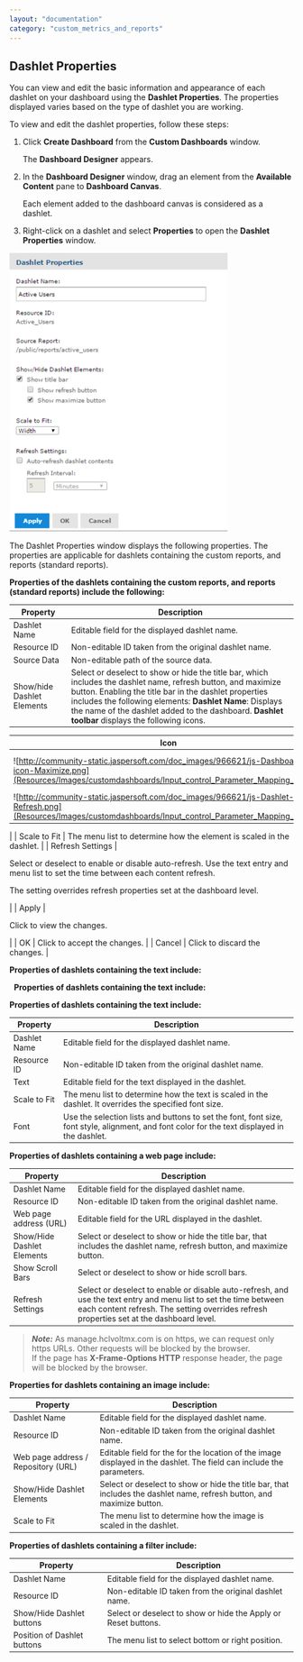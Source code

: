 ```yaml
---
layout: "documentation"
category: "custom_metrics_and_reports"
---
```

                             



Dashlet Properties
------------------

You can view and edit the basic information and appearance of each dashlet on your dashboard using the **Dashlet Properties**. The properties displayed varies based on the type of dashlet you are working.

To view and edit the dashlet properties, follow these steps:

1.  Click **Create Dashboard** from the **Custom Dashboards** window.
    
    The **Dashboard Designer** appears.
    
2.  In the **Dashboard Designer** window, drag an element from the **Available Content** pane to **Dashboard Canvas**.
    
    Each element added to the dashboard canvas is considered as a dashlet.
    
3.  Right-click on a dashlet and select **Properties** to open the **Dashlet Properties** window.

![](Resources/Images/customdashboards/Input_control_Parameter_Mapping_14_387x494.png)

The Dashlet Properties window displays the following properties. The properties are applicable for dashlets containing the custom reports, and reports (standard reports).

**Properties of the dashlets containing the custom reports, and reports (standard reports) include the following:**

  
| Property | Description |
| --- | --- |
| Dashlet Name | Editable field for the displayed dashlet name. |
| Resource ID | Non-editable ID taken from the original dashlet name. |
| Source Data | Non-editable path of the source data. |
| Show/hide Dashlet Elements | Select or deselect to show or hide the title bar, which includes the dashlet name, refresh button, and maximize button. Enabling the title bar in the dashlet properties includes the following elements: **Dashlet Name**: Displays the name of the dashlet added to the dashboard. **Dashlet toolbar** displays the following icons.
  
| Icon | Name | Description |
| --- | --- | --- |
| ![http://community-static.jaspersoft.com/doc_images/966621/js-Dashboard-icon-Maximize.png](Resources/Images/customdashboards/Input_control_Parameter_Mapping_10.png) | Maximize | Click to open the dashlet as a larger view. |
| ![http://community-static.jaspersoft.com/doc_images/966621/js-Dashlet-icon-Refresh.png](Resources/Images/customdashboards/Input_control_Parameter_Mapping_11.png) | Refresh | Click to refresh the dashlet. |

 |
| Scale to Fit | The menu list to determine how the element is scaled in the dashlet. |
| Refresh Settings | 

Select or deselect to enable or disable auto-refresh. Use the text entry and menu list to set the time between each content refresh.

The setting overrides refresh properties set at the dashboard level.

 |
| Apply | 

Click to view the changes.

 |
| OK | Click to accept the changes. |
| Cancel | Click to discard the changes. |

**Properties of dashlets containing the text include:**

  **Properties of dashlets containing the text include:**

**Properties of dashlets containing the text include:**

  
| Property | Description |
| --- | --- |
| Dashlet Name | Editable field for the displayed dashlet name. |
| Resource ID | Non-editable ID taken from the original dashlet name. |
| Text | Editable field for the text displayed in the dashlet. |
| Scale to Fit | The menu list to determine how the text is scaled in the dashlet. It overrides the specified font size. |
| Font | Use the selection lists and buttons to set the font, font size, font style, alignment, and font color for the text displayed in the dashlet. |

**Properties of dashlets containing a web page include:**

  
| Property | Description |
| --- | --- |
| Dashlet Name | Editable field for the displayed dashlet name. |
| Resource ID | Non-editable ID taken from the original dashlet name. |
| Web page address (URL) | Editable field for the URL displayed in the dashlet. |
| Show/Hide Dashlet Elements | Select or deselect to show or hide the title bar, that includes the dashlet name, refresh button, and maximize button. |
| Show Scroll Bars | Select or deselect to show or hide scroll bars. |
| Refresh Settings | Select or deselect to enable or disable auto-refresh, and use the text entry and menu list to set the time between each content refresh. The setting overrides refresh properties set at the dashboard level. |

> **_Note:_** As manage.hclvoltmx.com is on https, we can request only https URLs. Other requests will be blocked by the browser.  
If the page has **X-Frame-Options HTTP** response header, the page will be blocked by the browser.  

**Properties for dashlets containing an image include:**

  
| Property | Description |
| --- | --- |
| Dashlet Name | Editable field for the displayed dashlet name. |
| Resource ID | Non-editable ID taken from the original dashlet name. |
| Web page address / Repository (URL) | Editable field for the for the location of the image displayed in the dashlet. The field can include the parameters. |
| Show/Hide Dashlet Elements | Select or deselect to show or hide the title bar, that includes the dashlet name, refresh button, and maximize button. |
| Scale to Fit | The menu list to determine how the image is scaled in the dashlet. |

**Properties of dashlets containing a filter include:**

  
| Property | Description |
| --- | --- |
| Dashlet Name | Editable field for the displayed dashlet name. |
| Resource ID | Non-editable ID taken from the original dashlet name. |
| Show/Hide Dashlet buttons | Select or deselect to show or hide the Apply or Reset buttons. |
| Position of Dashlet buttons | The menu list to select bottom or right position. |
